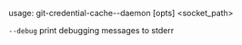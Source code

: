 usage: git-credential-cache--daemon [opts] <socket_path>

   `--debug`               print debugging messages to stderr

